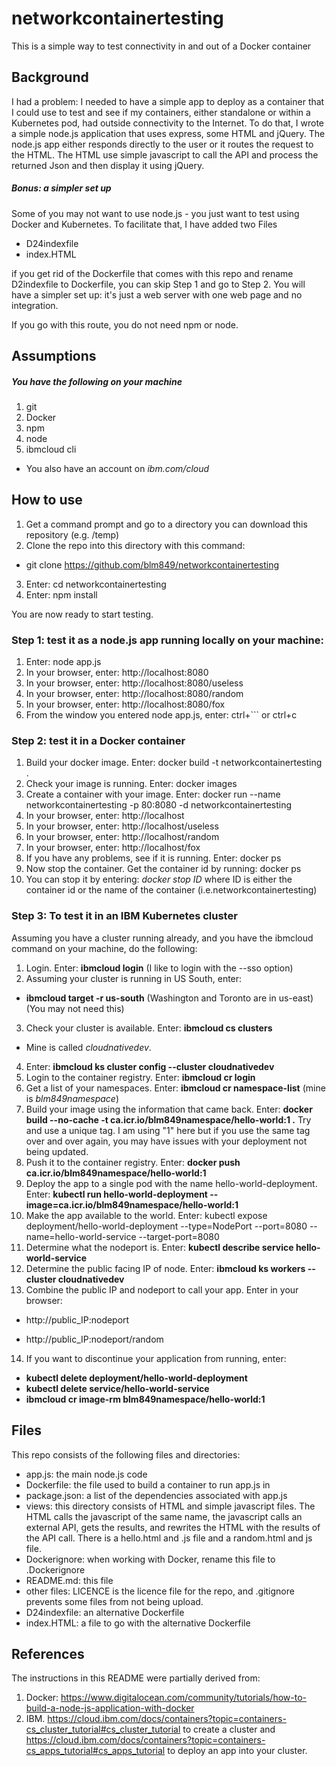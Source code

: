 # networkcontainertesting
This is a simple way to test connectivity in and out of  a Docker container

## Background

I had a problem: I needed to have a simple app to deploy as a container that I could use to test and see if my containers, either standalone or within a Kubernetes pod, had outside connectivity to the Internet. To do that, I wrote a simple node.js application that uses  express, some HTML and jQuery. The node.js app either responds directly to the user or it routes the request to the HTML. The HTML use simple javascript to call the API and process the returned Json and then display it using jQuery.

##### Bonus: a simpler set up
Some of you may not want to use node.js - you just want to test using Docker and Kubernetes. To facilitate that, I have added two Files
- D24indexfile
- index.HTML

if you get rid of the Dockerfile that comes with this repo and rename D2indexfile to Dockerfile, you can skip Step 1 and go to Step 2. You will have a simpler set up: it's just a web server with one web page and no integration.

If you go with this route, you do not need npm or node.

## Assumptions

##### You have the following on your machine
1. git
2. Docker
3. npm
4. node
5. ibmcloud cli

- You also have an account on _ibm.com/cloud_

## How to use

1. Get a command prompt and go to a directory you can download this repository (e.g. /temp)
2. Clone the repo into this directory with this command:
* git clone https://github.com/blm849/networkcontainertesting

3. Enter: cd networkcontainertesting
4. Enter: npm install

You are now ready to start testing.

### Step 1: test it as a node.js app running locally on your machine:

1. Enter: node app.js
2. In your browser, enter: http://localhost:8080
3. In your browser, enter: http://localhost:8080/useless 
4. In your browser, enter: http://localhost:8080/random
5. In your browser, enter: http://localhost:8080/fox
6. From the window you entered node app.js, enter: ctrl+``` or ctrl+c

### Step 2: test it in a Docker container

1. Build your docker image. Enter: docker build -t networkcontainertesting .
2. Check your image is running. Enter: docker images
3. Create a container with your image. Enter: docker run --name networkcontainertesting -p 80:8080 -d networkcontainertesting
4. In your browser, enter: http://localhost
5. In your browser, enter: http://localhost/useless
6. In your browser, enter: http://localhost/random
7. In your browser, enter: http://localhost/fox
8. If you have any problems, see if it is running. Enter: docker ps
9. Now stop the container. Get the container id by running: docker ps
10. You can stop it by entering: _docker stop ID_ where ID is either the container id or the name of the container (i.e.networkcontainertesting)

### Step 3: To test it in an IBM Kubernetes cluster

Assuming you have a cluster running already, and you have the ibmcloud command on your machine,  do the following:
1. Login. Enter: **ibmcloud login** (I like to login with the --sso option)
2. Assuming your cluster is running in US South, enter:
* **ibmcloud target -r  us-south** (Washington and Toronto are in us-east)
(You may not need this)
3. Check your cluster is available. Enter: **ibmcloud cs clusters**
* Mine is called _cloudnativedev_.
4. Enter: **ibmcloud ks cluster config --cluster cloudnativedev**
5. Login to the container registry. Enter: **ibmcloud cr login**
6. Get a list of your namespaces. Enter:  **ibmcloud cr namespace-list** (mine is _blm849namespace_)
7. Build your image using the information that came back. Enter: **docker build --no-cache  -t ca.icr.io/blm849namespace/hello-world:1 .**
Try and use a unique tag. I am using "1" here but if you use the same tag over and over again, you may have issues with your deployment not being updated.
8. Push it to the container registry. Enter: **docker push ca.icr.io/blm849namespace/hello-world:1**
9. Deploy the app to a single pod with the name hello-world-deployment. Enter: **kubectl run hello-world-deployment --image=ca.icr.io/blm849namespace/hello-world:1**
10. Make the app available to the world. Enter: kubectl expose deployment/hello-world-deployment --type=NodePort --port=8080 --name=hello-world-service --target-port=8080
11. Determine what the nodeport is. Enter:
**kubectl describe service hello-world-service**
12. Determine the public facing IP of node. Enter: **ibmcloud ks workers --cluster cloudnativedev**
13. Combine the public IP and nodeport to call your app. Enter in your browser:
* http://public_IP:nodeport

* http://public_IP:nodeport/random

14. If you want to discontinue your application from running, enter:
- **kubectl delete deployment/hello-world-deployment**
- **kubectl delete service/hello-world-service**
- **ibmcloud cr image-rm blm849namespace/hello-world:1**


## Files

This repo consists of the following files and directories:

- app.js: the main node.js code
- Dockerfile: the file used to build a container to run app.js in
- package.json: a list of the dependencies associated with app.js
- views: this directory consists of HTML and simple javascript files.
The HTML calls the javascript of the same name, the javascript calls an
external API, gets the results, and rewrites the HTML with the results of the API call. There is a hello.html and .js file and a random.html and js file.
- Dockerignore: when working with Docker, rename this file to .Dockerignore
- README.md: this file
- other files: LICENCE is the licence file for the repo, and .gitignore prevents some files from not being upload.
- D24indexfile: an alternative Dockerfile
- index.HTML: a file to go with the alternative Dockerfile

## References

The instructions in this README were partially derived from:
1. Docker: https://www.digitalocean.com/community/tutorials/how-to-build-a-node-js-application-with-docker
2. IBM. https://cloud.ibm.com/docs/containers?topic=containers-cs_cluster_tutorial#cs_cluster_tutorial to create a cluster and https://cloud.ibm.com/docs/containers?topic=containers-cs_apps_tutorial#cs_apps_tutorial to deploy an app into your cluster.

